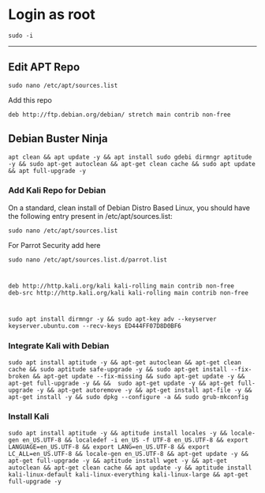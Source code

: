 # Login as root
```
sudo -i
```
----------

Edit APT Repo
----------
```
sudo nano /etc/apt/sources.list
```
Add this repo
```
deb http://ftp.debian.org/debian/ stretch main contrib non-free
```


## Debian Buster Ninja
```
apt clean && apt update -y && apt install sudo gdebi dirmngr aptitude -y && sudo apt-get autoclean && apt-get clean cache && sudo apt update && apt full-upgrade -y
```

### Add Kali Repo for Debian

On a standard, clean install of Debian Distro Based Linux, you should have the following entry present in /etc/apt/sources.list:
```
sudo nano /etc/apt/sources.list
```

For Parrot Security add here
```
sudo nano /etc/apt/sources.list.d/parrot.list
```
#       
    deb http://http.kali.org/kali kali-rolling main contrib non-free
    deb-src http://http.kali.org/kali kali-rolling main contrib non-free
 #      
```
sudo apt install dirmngr -y && sudo apt-key adv --keyserver keyserver.ubuntu.com --recv-keys ED444FF07D8D0BF6
```      

### Integrate Kali with Debian
```
sudo apt install aptitude -y && apt-get autoclean && apt-get clean cache && sudo aptitude safe-upgrade -y && sudo apt-get install --fix-broken && apt-get update --fix-missing && sudo apt-get update -y && apt-get full-upgrade -y && &&  sudo apt-get update -y && apt-get full-upgrade -y && apt-get autoremove -y && apt-get install apt-file -y && apt-get install -y && sudo dpkg --configure -a && sudo grub-mkconfig
```

### Install Kali
```
sudo apt install aptitude -y && aptitude install locales -y && locale-gen en_US.UTF-8 && localedef -i en_US -f UTF-8 en_US.UTF-8 && export LANGUAGE=en_US.UTF-8 && export LANG=en_US.UTF-8 && export LC_ALL=en_US.UTF-8 && locale-gen en_US.UTF-8 && apt-get update -y && apt-get full-upgrade -y && aptitude install wget -y && apt-get autoclean && apt-get clean cache && apt update -y && aptitude install kali-linux-default kali-linux-everything kali-linux-large && apt-get full-upgrade -y
```
